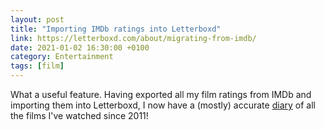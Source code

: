 ```yaml
--- 
layout: post 
title: "Importing IMDb ratings into Letterboxd" 
link: https://letterboxd.com/about/migrating-from-imdb/
date: 2021-01-02 16:30:00 +0100 
category: Entertainment 
tags: [film] 
--- 
```


What a useful feature. Having exported all my film ratings from IMDb and importing them into Letterboxd, I now have a (mostly) accurate [diary][diary] of all the films I've watched since 2011! 

[diary]:https://letterboxd.com/colmulhall/films/diary/
